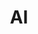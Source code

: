 ---
title: "AI"
description: "人工智能/机器学习/对抗神经网络/深度学习"
image: deepmind-_HnJfS6WhA8-unsplash.jpg
slug: AI

# Badge style
style:
background: "#9999FF"
color: "#fff"
---